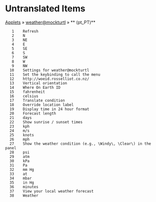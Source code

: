 # Untranslated Items
[Applets](../../../README.md) &#187; [weather@mockturtl](../README.md) &#187; ** (pt_PT)**

       1	Refresh
       2	N
       3	NE
       4	E
       5	SE
       6	S
       7	SW
       8	W
       9	NW
      10	Settings for weather@mockturtl
      11	Set the keybinding to call the menu
      12	http://woeid.rosselliot.co.nz/
      13	Vertical orientation
      14	Where On Earth ID
      15	fahrenheit
      16	celsius
      17	Translate condition
      18	Override location label
      19	Display time in 24 hour format
      20	Forecast length
      21	days
      22	Show sunrise / sunset times
      23	kph
      24	m/s
      25	knots
      26	mph
      27	Show the weather condition (e.g., \Windy\, \Clear\) in the panel
      28	psi
      29	atm
      30	kPa
      31	Pa
      32	mm Hg
      33	at
      34	mbar
      35	in Hg
      36	minutes
      37	View your local weather forecast
      38	Weather

